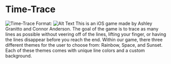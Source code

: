 # Time-Trace
![Time-Trace](/desktop/example.PNG)
Format: ![Alt Text](url)
This is an iOS game made by Ashley Granitto and Connor Anderson. The goal of the game is to trace as many lines as
possible without veering off of the lines, lifting your finger, or having the lines disappear before you reach the end.
Within our game, there three different themes for the user to choose from: Rainbow, Space, and Sunset. Each of these themes
comes with unique line colors and a custom background. 
